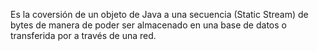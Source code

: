 Es la coversión de un objeto de Java a una secuencia (Static Stream) de bytes de manera de poder ser almacenado en una base de datos o transferida por a través de una red.

